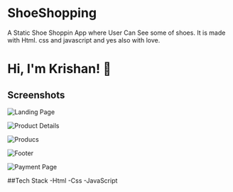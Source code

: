 
# ShoeShopping

A Static Shoe Shoppin App where User Can See some of shoes. It is made with Html. css and javascript and yes also with love.

# Hi, I'm Krishan! 👋


## Screenshots

![Landing Page](https://user-images.githubusercontent.com/107391017/211805389-70d2398e-1853-4491-9637-548fc37d4fc0.png)

![Product Details](https://user-images.githubusercontent.com/107391017/211808098-2e5e66ad-48ed-4313-9dcf-d300f23db211.png)

![Producs](https://user-images.githubusercontent.com/107391017/211808120-4b619b3a-b3c1-439a-a8d4-eda8f90039a4.png)

![Footer](https://user-images.githubusercontent.com/107391017/211808137-b046968a-8528-4dc7-9e25-5d7ada5c7fa6.png)

![Payment Page](https://user-images.githubusercontent.com/107391017/211808128-11de5084-39fa-4bd8-b14f-566e382b446b.png)

##Tech Stack
-Html
-Css
-JavaScript
